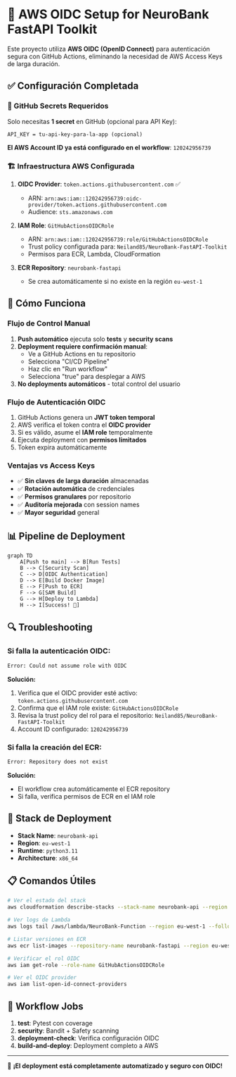 # 🔐 AWS OIDC Setup for NeuroBank FastAPI Toolkit

Este proyecto utiliza **AWS OIDC (OpenID Connect)** para autenticación segura con GitHub Actions, eliminando la necesidad de AWS Access Keys de larga duración.

## ✅ Configuración Completada

### 🔧 GitHub Secrets Requeridos

Solo necesitas **1 secret** en GitHub (opcional para API Key):

```
API_KEY = tu-api-key-para-la-app (opcional)
```

**El AWS Account ID ya está configurado en el workflow**: `120242956739`

### 🏗️ Infraestructura AWS Configurada

1. **OIDC Provider**: `token.actions.githubusercontent.com` ✅
   - ARN: `arn:aws:iam::120242956739:oidc-provider/token.actions.githubusercontent.com`
   - Audience: `sts.amazonaws.com`

2. **IAM Role**: `GitHubActionsOIDCRole` 
   - ARN: `arn:aws:iam::120242956739:role/GitHubActionsOIDCRole`
   - Trust policy configurada para: `Neiland85/NeuroBank-FastAPI-Toolkit`
   - Permisos para ECR, Lambda, CloudFormation

3. **ECR Repository**: `neurobank-fastapi`
   - Se crea automáticamente si no existe en la región `eu-west-1`

## 🚀 Cómo Funciona

### Flujo de Control Manual
1. **Push automático** ejecuta solo **tests** y **security scans**
2. **Deployment requiere confirmación manual**:
   - Ve a GitHub Actions en tu repositorio
   - Selecciona "CI/CD Pipeline"  
   - Haz clic en "Run workflow"
   - Selecciona "true" para desplegar a AWS
3. **No deployments automáticos** - total control del usuario

### Flujo de Autenticación OIDC
1. GitHub Actions genera un **JWT token temporal**
2. AWS verifica el token contra el **OIDC provider**
3. Si es válido, asume el **IAM role** temporalmente
4. Ejecuta deployment con **permisos limitados**
5. Token expira automáticamente

### Ventajas vs Access Keys
- ✅ **Sin claves de larga duración** almacenadas
- ✅ **Rotación automática** de credenciales
- ✅ **Permisos granulares** por repositorio
- ✅ **Auditoría mejorada** con session names
- ✅ **Mayor seguridad** general

## 📊 Pipeline de Deployment

```mermaid
graph TD
    A[Push to main] --> B[Run Tests]
    B --> C[Security Scan]
    C --> D[OIDC Authentication]
    D --> E[Build Docker Image]
    E --> F[Push to ECR]
    F --> G[SAM Build]
    G --> H[Deploy to Lambda]
    H --> I[Success! 🎉]
```

## 🔍 Troubleshooting

### Si falla la autenticación OIDC:
```bash
Error: Could not assume role with OIDC
```

**Solución:**
1. Verifica que el OIDC provider esté activo: `token.actions.githubusercontent.com`
2. Confirma que el IAM role existe: `GitHubActionsOIDCRole`
3. Revisa la trust policy del rol para el repositorio: `Neiland85/NeuroBank-FastAPI-Toolkit`
4. Account ID configurado: `120242956739`

### Si falla la creación del ECR:
```bash
Error: Repository does not exist
```

**Solución:**
- El workflow crea automáticamente el ECR repository
- Si falla, verifica permisos de ECR en el IAM role

## 🎯 Stack de Deployment

- **Stack Name**: `neurobank-api`
- **Region**: `eu-west-1`
- **Runtime**: `python3.11`
- **Architecture**: `x86_64`

## 📋 Comandos Útiles

```bash
# Ver el estado del stack
aws cloudformation describe-stacks --stack-name neurobank-api --region eu-west-1

# Ver logs de Lambda
aws logs tail /aws/lambda/NeuroBank-Function --region eu-west-1 --follow

# Listar versiones en ECR  
aws ecr list-images --repository-name neurobank-fastapi --region eu-west-1

# Verificar el rol OIDC
aws iam get-role --role-name GitHubActionsOIDCRole

# Ver el OIDC provider
aws iam list-open-id-connect-providers
```

## 🔄 Workflow Jobs

1. **test**: Pytest con coverage
2. **security**: Bandit + Safety scanning  
3. **deployment-check**: Verifica configuración OIDC
4. **build-and-deploy**: Deployment completo a AWS

---

🎉 **¡El deployment está completamente automatizado y seguro con OIDC!**

